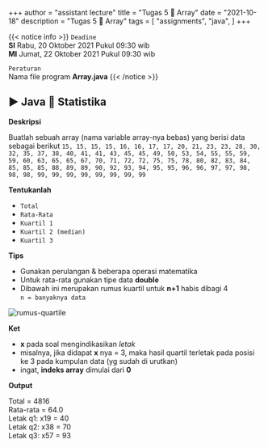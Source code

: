 +++
author = "assistant lecture"
title = "Tugas 5 📖 Array"
date = "2021-10-18"
description = "Tugas 5 📖 Array"
tags = [
    "assignments",
    "java",
]
+++

{{< notice info >}}
`Deadine`\
**SI** Rabu, 20 Oktober 2021 Pukul 09:30 wib\
**MI** Jumat, 22 Oktober 2021 Pukul 09:30 wib

`Peraturan`\
Nama file program **Array.java**
{{< /notice >}}
 
## ▶ Java 🤍 Statistika

**Deskripsi**

Buatlah sebuah array (nama variable array-nya bebas) yang berisi data sebagai berikut `15, 15, 15, 15, 16, 16, 17, 17, 20, 21, 23, 23, 28, 30, 32, 35, 37, 38, 40, 41, 41, 43, 45, 45, 49, 50, 53, 54, 55, 55, 59, 59, 60, 63, 65, 65, 67, 70, 71, 72, 72, 75, 75, 78, 80, 82, 83, 84, 85, 85, 85, 88, 89, 89, 90, 92, 93, 94, 95, 95, 96, 96, 97, 97, 98, 98, 98, 99, 99, 99, 99, 99, 99, 99, 99`

**Tentukanlah** 
- `Total`
- `Rata-Rata`
- `Kuartil 1`
- `Kuartil 2 (median)`
- `Kuartil 3`

**Tips**

- Gunakan perulangan & beberapa operasi matematika
- Untuk rata-rata gunakan tipe data **double**
- Dibawah ini merupakan rumus kuartil untuk **n+1** habis dibagi 4\
`n = banyaknya data`


![rumus-quartile](/assets/quartile.png "rumus-quartile untu k n + 1 % 4 == 0")

**Ket**
- **x** pada soal mengindikasikan *letak*
- misalnya, jika didapat **x** nya = 3, maka hasil quartil terletak pada posisi ke 3 pada kumpulan data (yg sudah di urutkan)
- ingat, **indeks array** dimulai dari **0**

**Output**

Total = 4816\
Rata-rata = 64.0\
Letak q1: x19 = 40\
Letak q2: x38 = 70\
Letak q3: x57 = 93